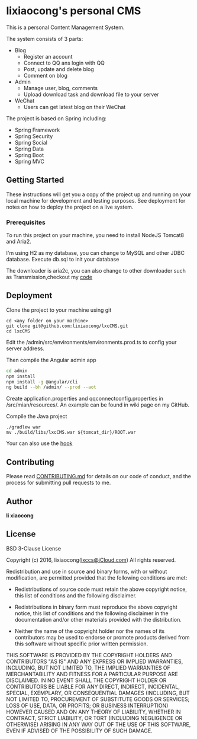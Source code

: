 # lixiaocong's personal CMS

This is a personal Content Management System.

The system consists of 3 parts:
+ Blog
    - Register an account
    - Connect to QQ ans login with QQ
    - Post, update and delete blog
    - Comment on blog
+ Admin
    - Manage user, blog, comments
    - Upload download task and download file to your server
+ WeChat
    - Users can get latest blog on their WeChat

The project is based on Spring including:
- Spring Framework
- Spring Security
- Spring Social
- Spring Data
- Spring Boot
- Spring MVC

## Getting Started

These instructions will get you a copy of the project up and running on your local machine for development and testing purposes. See deployment for notes on how to deploy the project on a live system.

### Prerequisites

To run this project on your machine, you need to install NodeJS Tomcat8 and Aria2.

I'm using H2 as my database, you can change to MySQL and other JDBC database.
Execute db.sql to init your database

The downloader is aria2c, you can also change to other downloader such as Transmission,checkout my [code](https://github.com/lixiaocong/transmission4j)

## Deployment

Clone the project to your machine using git
```
cd <any folder on your machine>
git clone git@github.com:lixiaocong/lxcCMS.git
cd lxcCMS
```

Edit the /admin/src/environments/environments.prod.ts to config your server address.

Then compile the Angular admin app
```bash
cd admin
npm install
npm install -g @angular/cli
ng build --bh /admin/ --prod --aot
```
Create application.properties and qqconnectconfig.properties in /src/mian/resources/. An example can be found in wiki page on my GitHub.

Compile the Java project
```
./gradlew war
mv ./build/libs/lxcCMS.war ${tomcat_dir}/ROOT.war
```

Your can also use the [hook](https://github.com/lixiaocong/hook)
## Contributing

Please read [CONTRIBUTING.md](https://gist.github.com/PurpleBooth/b24679402957c63ec426) for details on our code of conduct, and the process for submitting pull requests to me.

## Author

**li xiaocong**

## License

BSD 3-Clause License

Copyright (c) 2016, lixiaocong(lxccs@iCloud.com)
All rights reserved.

Redistribution and use in source and binary forms, with or without
modification, are permitted provided that the following conditions are met:

* Redistributions of source code must retain the above copyright notice, this
  list of conditions and the following disclaimer.

* Redistributions in binary form must reproduce the above copyright notice,
  this list of conditions and the following disclaimer in the documentation
  and/or other materials provided with the distribution.

* Neither the name of the copyright holder nor the names of its
  contributors may be used to endorse or promote products derived from
  this software without specific prior written permission.

THIS SOFTWARE IS PROVIDED BY THE COPYRIGHT HOLDERS AND CONTRIBUTORS "AS IS"
AND ANY EXPRESS OR IMPLIED WARRANTIES, INCLUDING, BUT NOT LIMITED TO, THE
IMPLIED WARRANTIES OF MERCHANTABILITY AND FITNESS FOR A PARTICULAR PURPOSE ARE
DISCLAIMED. IN NO EVENT SHALL THE COPYRIGHT HOLDER OR CONTRIBUTORS BE LIABLE
FOR ANY DIRECT, INDIRECT, INCIDENTAL, SPECIAL, EXEMPLARY, OR CONSEQUENTIAL
DAMAGES (INCLUDING, BUT NOT LIMITED TO, PROCUREMENT OF SUBSTITUTE GOODS OR
SERVICES; LOSS OF USE, DATA, OR PROFITS; OR BUSINESS INTERRUPTION) HOWEVER
CAUSED AND ON ANY THEORY OF LIABILITY, WHETHER IN CONTRACT, STRICT LIABILITY,
OR TORT (INCLUDING NEGLIGENCE OR OTHERWISE) ARISING IN ANY WAY OUT OF THE USE
OF THIS SOFTWARE, EVEN IF ADVISED OF THE POSSIBILITY OF SUCH DAMAGE.